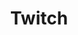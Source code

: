 ---
title: "Twitch"
hidden: false
link: "https://www.twitch.tv/copperdevs"
displayText: "ttv/copperdevs"
randomResult: false
icon: "fa-brands fa-twitch"
---